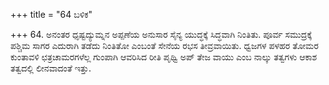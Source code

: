 +++
title = "64 ಬಳಿಕ"

+++
64. ಅನಂತರ ಧೃಷ್ಟದ್ಯುಮ್ನನ ಅಪ್ಪಣೆಯ ಅನುಸಾರ ಸೈನ್ಯ ಯುದ್ಧಕ್ಕೆ ಸಿದ್ಧವಾಗಿ ನಿಂತಿತು. ಪೂರ್ವ ಸಮುದ್ರಕ್ಕೆ ಪಶ್ಚಿಮ ಸಾಗರ ಎದುರಾಗಿ ತಡೆದು ನಿಂತಿತೋ ಎಂಬಂತೆ ಸೇನೆಯ ರಭಸ ತೀವ್ರವಾಯಿತು. ಧ್ವಜಗಳ ಪಳಹರ ತೋಮರ ಕುಂತಾವಳಿ ಛತ್ರಚಾಮರಗಳೆಲ್ಲ ಗುಂಪಾಗಿ ಆವರಿಸಿದ ರೀತಿ ಪೃಥ್ವಿ ಅಪ್ ತೇಜ ವಾಯು ಎಂಬ ನಾಲ್ಕು ತತ್ವಗಳು ಆಕಾಶ ತತ್ವದಲ್ಲಿ ಲೀನವಾದಂತೆ ಇತ್ತು.